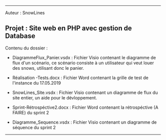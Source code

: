 -------------------------------------------------
Auteur : SnowLines

Projet : Site web en PHP avec gestion de Database
-------------------------------------------------

Contenu du dossier :

- DiagrammeFlux_Panier.vsdx :
Fichier Visio contenant le diagramme de flux d'un scénario, ce scénario consiste à un utilisateur qui veut louer des snows, utilisant donc le panier.

- Réalisation -Tests.docx :
Fichier Word contenant la grille de test de l'instance du 17.05.2019

- SnowLines_Site.vsdx :
Fichier Visio contenant un diagramme de flux du site entier, un aide pour le dévloppement.

- Sprint-Rétrospéctive2.docx :
Fichier Word contenant la rétrospéctive (A FAIRE) du sprint 2

- Diagramme_Sequence.vsdx :
Fichier Visio contenant un diagramme de séquence du sprint 2

-----------------------------------------------
